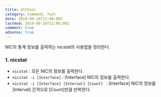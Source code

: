 ```yaml
---
title: ethtool
category: Command, Tool
date: 2019-09-16T12:00:00Z
lastmod: 2019-09-16T12:00:00Z
comment: true
adsense: true
---
```


NIC의 통계 정보를 출력하는 nicstat의 사용법을 정리한다.

### 1. nicstat

* `nicstat` : 모든 NIC의 정보를 출력한다.
* `nicstat -i [Interface]` : [Interface] NIC의 정보를 출력한다.
* `nicstat -i [Interface] [Interval] [Count] ` : [Interface] NIC의 정보를 [Interval] 간격으로 [Count]만큼 반복한다.